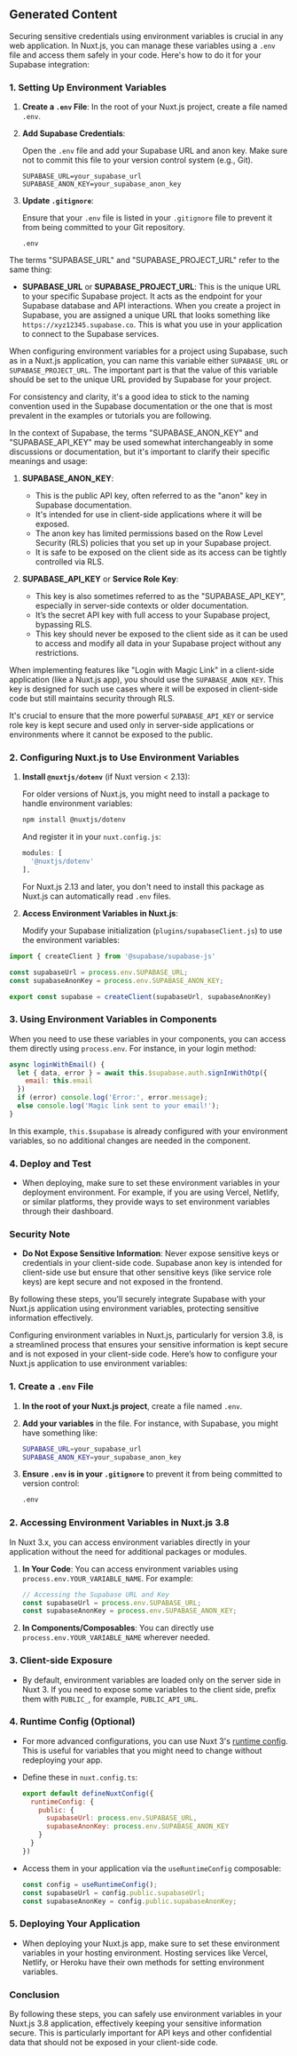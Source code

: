 
## Generated Content

Securing sensitive credentials using environment variables is crucial in any web application. In Nuxt.js, you can manage these variables using a `.env` file and access them safely in your code. Here's how to do it for your Supabase integration:

### 1. **Setting Up Environment Variables**

1. **Create a `.env` File**: In the root of your Nuxt.js project, create a file named `.env`.

2. **Add Supabase Credentials**:
   
   Open the `.env` file and add your Supabase URL and anon key. Make sure not to commit this file to your version control system (e.g., Git).

   ```
   SUPABASE_URL=your_supabase_url
   SUPABASE_ANON_KEY=your_supabase_anon_key
   ```

3. **Update `.gitignore`**:

   Ensure that your `.env` file is listed in your `.gitignore` file to prevent it from being committed to your Git repository.

   ```
   .env
   ```

The terms "SUPABASE_URL" and "SUPABASE_PROJECT_URL" refer to the same thing:

- **SUPABASE_URL** or **SUPABASE_PROJECT_URL**: This is the unique URL to your specific Supabase project. It acts as the endpoint for your Supabase database and API interactions. When you create a project in Supabase, you are assigned a unique URL that looks something like `https://xyz12345.supabase.co`. This is what you use in your application to connect to the Supabase services.

When configuring environment variables for a project using Supabase, such as in a Nuxt.js application, you can name this variable either `SUPABASE_URL` or `SUPABASE_PROJECT_URL`. The important part is that the value of this variable should be set to the unique URL provided by Supabase for your project. 

For consistency and clarity, it's a good idea to stick to the naming convention used in the Supabase documentation or the one that is most prevalent in the examples or tutorials you are following.

In the context of Supabase, the terms "SUPABASE_ANON_KEY" and "SUPABASE_API_KEY" may be used somewhat interchangeably in some discussions or documentation, but it's important to clarify their specific meanings and usage:

1. **SUPABASE_ANON_KEY**: 
   - This is the public API key, often referred to as the "anon" key in Supabase documentation.
   - It's intended for use in client-side applications where it will be exposed.
   - The anon key has limited permissions based on the Row Level Security (RLS) policies that you set up in your Supabase project.
   - It is safe to be exposed on the client side as its access can be tightly controlled via RLS.

2. **SUPABASE_API_KEY** or **Service Role Key**:
   - This key is also sometimes referred to as the "SUPABASE_API_KEY", especially in server-side contexts or older documentation.
   - It’s the secret API key with full access to your Supabase project, bypassing RLS.
   - This key should never be exposed to the client side as it can be used to access and modify all data in your Supabase project without any restrictions.

When implementing features like "Login with Magic Link" in a client-side application (like a Nuxt.js app), you should use the `SUPABASE_ANON_KEY`. This key is designed for such use cases where it will be exposed in client-side code but still maintains security through RLS.

It's crucial to ensure that the more powerful `SUPABASE_API_KEY` or service role key is kept secure and used only in server-side applications or environments where it cannot be exposed to the public.

### 2. **Configuring Nuxt.js to Use Environment Variables**

1. **Install `@nuxtjs/dotenv`** (if Nuxt version < 2.13):

   For older versions of Nuxt.js, you might need to install a package to handle environment variables:

   ```bash
   npm install @nuxtjs/dotenv
   ```

   And register it in your `nuxt.config.js`:

   ```javascript
   modules: [
     '@nuxtjs/dotenv'
   ],
   ```

   For Nuxt.js 2.13 and later, you don't need to install this package as Nuxt.js can automatically read `.env` files.

2. **Access Environment Variables in Nuxt.js**:

   Modify your Supabase initialization (`plugins/supabaseClient.js`) to use the environment variables:

```javascript
import { createClient } from '@supabase/supabase-js'

const supabaseUrl = process.env.SUPABASE_URL;
const supabaseAnonKey = process.env.SUPABASE_ANON_KEY;

export const supabase = createClient(supabaseUrl, supabaseAnonKey)
```

### 3. **Using Environment Variables in Components**

When you need to use these variables in your components, you can access them directly using `process.env`. For instance, in your login method:

```javascript
async loginWithEmail() {
  let { data, error } = await this.$supabase.auth.signInWithOtp({
    email: this.email
  })
  if (error) console.log('Error:', error.message);
  else console.log('Magic link sent to your email!');
}
```

In this example, `this.$supabase` is already configured with your environment variables, so no additional changes are needed in the component.

### 4. **Deploy and Test**

- When deploying, make sure to set these environment variables in your deployment environment. For example, if you are using Vercel, Netlify, or similar platforms, they provide ways to set environment variables through their dashboard.

### Security Note

- **Do Not Expose Sensitive Information**: Never expose sensitive keys or credentials in your client-side code. Supabase anon key is intended for client-side use but ensure that other sensitive keys (like service role keys) are kept secure and not exposed in the frontend.

By following these steps, you'll securely integrate Supabase with your Nuxt.js application using environment variables, protecting sensitive information effectively.

Configuring environment variables in Nuxt.js, particularly for version 3.8, is a streamlined process that ensures your sensitive information is kept secure and is not exposed in your client-side code. Here’s how to configure your Nuxt.js application to use environment variables:

### 1. **Create a `.env` File**

1. **In the root of your Nuxt.js project**, create a file named `.env`.
2. **Add your variables** in the file. For instance, with Supabase, you might have something like:

   ```bash
   SUPABASE_URL=your_supabase_url
   SUPABASE_ANON_KEY=your_supabase_anon_key
   ```

3. **Ensure `.env` is in your `.gitignore`** to prevent it from being committed to version control:

   ```bash
   .env
   ```

### 2. **Accessing Environment Variables in Nuxt.js 3.8**

In Nuxt 3.x, you can access environment variables directly in your application without the need for additional packages or modules.

1. **In Your Code**: You can access environment variables using `process.env.YOUR_VARIABLE_NAME`. For example:

   ```javascript
   // Accessing the Supabase URL and Key
   const supabaseUrl = process.env.SUPABASE_URL;
   const supabaseAnonKey = process.env.SUPABASE_ANON_KEY;
   ```

2. **In Components/Composables**: You can directly use `process.env.YOUR_VARIABLE_NAME` wherever needed.

### 3. **Client-side Exposure**

- By default, environment variables are loaded only on the server side in Nuxt 3. If you need to expose some variables to the client side, prefix them with `PUBLIC_`, for example, `PUBLIC_API_URL`.

### 4. **Runtime Config (Optional)**

- For more advanced configurations, you can use Nuxt 3's [runtime config](https://v3.nuxtjs.org/guide/features/runtime-config/). This is useful for variables that you might need to change without redeploying your app.
- Define these in `nuxt.config.ts`:

  ```javascript
  export default defineNuxtConfig({
    runtimeConfig: {
      public: {
        supabaseUrl: process.env.SUPABASE_URL,
        supabaseAnonKey: process.env.SUPABASE_ANON_KEY
      }
    }
  })
  ```
- Access them in your application via the `useRuntimeConfig` composable:

  ```javascript
  const config = useRuntimeConfig();
  const supabaseUrl = config.public.supabaseUrl;
  const supabaseAnonKey = config.public.supabaseAnonKey;
  ```

### 5. **Deploying Your Application**

- When deploying your Nuxt.js app, make sure to set these environment variables in your hosting environment. Hosting services like Vercel, Netlify, or Heroku have their own methods for setting environment variables.

### Conclusion

By following these steps, you can safely use environment variables in your Nuxt.js 3.8 application, effectively keeping your sensitive information secure. This is particularly important for API keys and other confidential data that should not be exposed in your client-side code.
